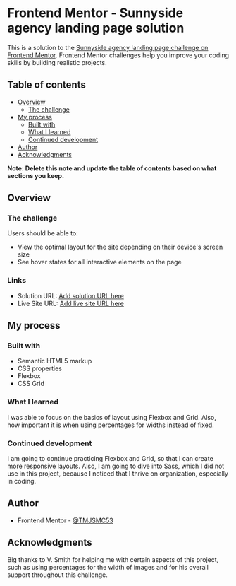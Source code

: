 # Frontend Mentor - Sunnyside agency landing page solution

This is a solution to the [Sunnyside agency landing page challenge on Frontend Mentor](https://www.frontendmentor.io/challenges/sunnyside-agency-landing-page-7yVs3B6ef). Frontend Mentor challenges help you improve your coding skills by building realistic projects.

## Table of contents

- [Overview](#overview)
  - [The challenge](#the-challenge)
- [My process](#my-process)
  - [Built with](#built-with)
  - [What I learned](#what-i-learned)
  - [Continued development](#continued-development)
- [Author](#author)
- [Acknowledgments](#acknowledgments)

**Note: Delete this note and update the table of contents based on what sections you keep.**

## Overview

### The challenge

Users should be able to:

- View the optimal layout for the site depending on their device's screen size
- See hover states for all interactive elements on the page

### Links

- Solution URL: [Add solution URL here](https://your-solution-url.com)
- Live Site URL: [Add live site URL here](https://your-live-site-url.com)

## My process

### Built with

- Semantic HTML5 markup
- CSS properties
- Flexbox
- CSS Grid

### What I learned

I was able to focus on the basics of layout using Flexbox and Grid. Also, how important it is when using percentages for widths instead of fixed.

### Continued development

I am going to continue practicing Flexbox and Grid, so that I can create more responsive layouts. Also, I am going to dive into Sass, which I did not use in this project, because I noticed that I thrive on organization, especially in coding.

## Author

- Frontend Mentor - [@TMJSMC53](https://www.frontendmentor.io/profile/TMJSMC53)

## Acknowledgments

Big thanks to V. Smith for helping me with certain aspects of this project, such as using percentages for the width of images and for his overall support throughout this challenge.
